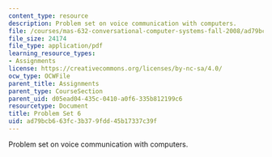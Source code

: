 ```yaml
---
content_type: resource
description: Problem set on voice communication with computers.
file: /courses/mas-632-conversational-computer-systems-fall-2008/ad79bcb663fc3b379fdd45b17337c39f_ps6.pdf
file_size: 24174
file_type: application/pdf
learning_resource_types:
- Assignments
license: https://creativecommons.org/licenses/by-nc-sa/4.0/
ocw_type: OCWFile
parent_title: Assignments
parent_type: CourseSection
parent_uid: d05ead04-435c-0410-a0f6-335b812199c6
resourcetype: Document
title: Problem Set 6
uid: ad79bcb6-63fc-3b37-9fdd-45b17337c39f
---
```

Problem set on voice communication with computers.